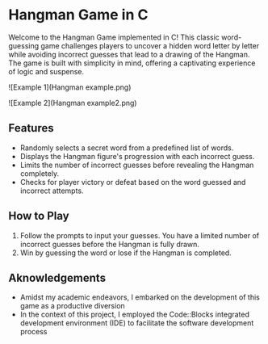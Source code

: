 # Hangman Game in C

Welcome to the Hangman Game implemented in C! This classic word-guessing game challenges players to uncover a hidden word letter by letter while avoiding incorrect guesses that lead to a drawing of the Hangman. The game is built with simplicity in mind, offering a captivating experience of logic and suspense.

![Example 1](Hangman example.png)


![Example 2](Hangman example2.png)

## Features

- Randomly selects a secret word from a predefined list of words.
- Displays the Hangman figure's progression with each incorrect guess.
- Limits the number of incorrect guesses before revealing the Hangman completely.
- Checks for player victory or defeat based on the word guessed and incorrect attempts.

## How to Play
1. Follow the prompts to input your guesses. You have a limited number of incorrect guesses before the Hangman is fully drawn.
2. Win by guessing the word or lose if the Hangman is completed.

## Aknowledgements
- Amidst my academic endeavors, I embarked on the development of this game as a productive diversion
- In the context of this project, I employed the Code::Blocks integrated development environment (IDE) to facilitate the software development process
